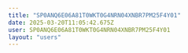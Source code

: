 ```yaml
---
title: "SP0ANQ6E06A81T0WKT0G4NRN04XNBR7PM25F4Y01"
date: 2025-03-20T11:05:42.675Z
user: SP0ANQ6E06A81T0WKT0G4NRN04XNBR7PM25F4Y01
layout: "users"
---
```

    
